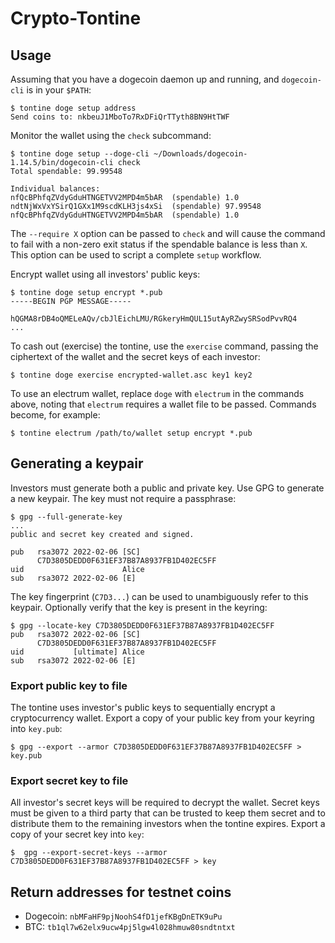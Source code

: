 # Crypto-Tontine

## Usage

Assuming that you have a dogecoin daemon up and running, and `dogecoin-cli` is in your `$PATH`:

```console
$ tontine doge setup address
Send coins to: nkbeuJ1MboTo7RxDFiQrTTyth8BN9HtTWF
```

Monitor the wallet using the `check` subcommand:

```console
$ tontine doge setup --doge-cli ~/Downloads/dogecoin-1.14.5/bin/dogecoin-cli check
Total spendable: 99.99548

Individual balances:
nfQcBPhfqZVdyGduHTNGETVV2MPD4m5bAR	(spendable)	1.0
ndtNjWxVxYSirQ1GXx1M9scdKLH3js4xSi	(spendable)	97.99548
nfQcBPhfqZVdyGduHTNGETVV2MPD4m5bAR	(spendable)	1.0
```

The `--require X` option can be passed to `check` and will cause the command to fail with a non-zero exit status if the
spendable balance is less than `X`. This option can be used to script a complete `setup` workflow.

Encrypt wallet using all investors' public keys:

```console
$ tontine doge setup encrypt *.pub
-----BEGIN PGP MESSAGE-----

hQGMA8rDB4oQMELeAQv/cbJlEichLMU/RGkeryHmQUL15utAyRZwySRSodPvvRQ4
...
```

To cash out (exercise) the tontine, use the `exercise` command, passing the ciphertext of the wallet and the secret keys
of each investor:

```console
$ tontine doge exercise encrypted-wallet.asc key1 key2
```

To use an electrum wallet, replace `doge` with `electrum` in the commands above, noting that `electrum` requires a
wallet file to be passed. Commands become, for example:

```cnosole
$ tontine electrum /path/to/wallet setup encrypt *.pub
```

## Generating a keypair

Investors must generate both a public and private key. Use GPG to generate a new keypair. The key must not require a
passphrase:

```console
$ gpg --full-generate-key
...
public and secret key created and signed.

pub   rsa3072 2022-02-06 [SC]
      C7D3805DEDD0F631EF37B87A8937FB1D402EC5FF
uid                      Alice
sub   rsa3072 2022-02-06 [E]
```

The key fingerprint (`C7D3...`) can be used to unambiguously refer to this keypair. Optionally verify that the key is
present in the keyring:

```console
$ gpg --locate-key C7D3805DEDD0F631EF37B87A8937FB1D402EC5FF
pub   rsa3072 2022-02-06 [SC]
      C7D3805DEDD0F631EF37B87A8937FB1D402EC5FF
uid           [ultimate] Alice
sub   rsa3072 2022-02-06 [E]
```

### Export public key to file

The tontine uses investor's public keys to sequentially encrypt a cryptocurrency wallet. Export a copy of your public
key from your keyring into `key.pub`:

```console
$ gpg --export --armor C7D3805DEDD0F631EF37B87A8937FB1D402EC5FF > key.pub
```

### Export secret key to file

All investor's secret keys will be required to decrypt the wallet. Secret keys must be given to a third party that can
be trusted to keep them secret and to distribute them to the remaining investors when the tontine expires. Export a
copy of your secret key into `key`:

```console
$  gpg --export-secret-keys --armor C7D3805DEDD0F631EF37B87A8937FB1D402EC5FF > key
```

## Return addresses for testnet coins

* Dogecoin: `nbMFaHF9pjNoohS4fD1jefKBgDnETK9uPu`
* BTC: `tb1ql7w62elx9ucw4pj5lgw4l028hmuw80sndtntxt`
